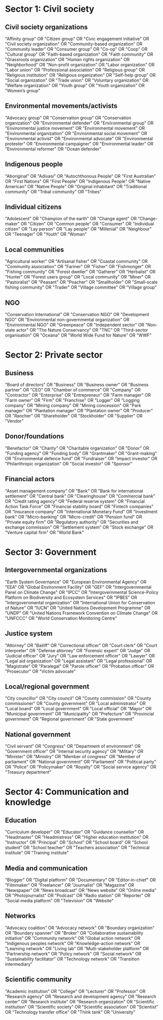 # Sector 1: Civil society

## Civil society organizations

"Affinity group" OR
"Citizen group" OR
"Civic engagement initiative" OR
"Civil society organization" OR
"Community-based organization" OR
"Community leader" OR
"Consumer group" OR
"Co-op" OR
"Coop" OR
"Cultural group" OR
"Faith-based organization" OR
"Faith community" OR
"Grassroots organization" OR
"Human rights organization" OR
"Neighborhood" OR
"Non-profit organization" OR
"Labor organization" OR
"Labor union" OR
"Professional association" OR
"Religious group" OR
"Religious institution" OR
"Religious organization" OR
"Self-help group" OR
"Social organization" OR
"Trade union" OR
"Voluntary organization" OR
"Welfare organization"  OR
"Youth group" OR
"Youth organization" OR
"Women’s group"

## Environmental movements/activists

"Advocacy group" OR
"Conservation group" OR
"Conservation organization" OR
"Environmental defender" OR
"Environmental group" OR
"Environmental justice movement" OR
"Environmental movement" OR
"Environmental organization" OR
"Environmental social movement" OR
"Environmental activist" OR
"Environmental advocate" OR
"Environmental protester" OR
"Environmental campaigner" OR
"Environmental leader" OR
"Environmental reformer" OR
"Ocean defender"

## Indigenous people

"Aboriginal" OR
"Adivasi" OR
"Autochthonous People" OR
"First Australian" OR
"First Nations" OR
"First People" OR
"Indigenous People" OR
"Native American" OR
"Native People" OR
"Original inhabitant" OR
"Traditional community" OR
"Tribal community" OR
"Tribes"

## Individual citizens

"Adolescent" OR
"Champion of the earth" OR
"Change agent" OR
"Change-maker" OR
"Citizen" OR
"Common people" OR
"Consumer" OR
"Individual citizen" OR
"Lay person" OR
"Lay people" OR
"Millenial" OR
"Neighbour" OR
"Teenager" OR
"Youth" OR
"Woman"

## Local communities

"Agricultural worker" OR
"Artisanal fisher" OR
"Coastal community" OR
"Community association" OR
"Farmer" OR
"Fisher" OR
"Fishmonger" OR
"Fishing community" OR
"Forest dweller" OR
"Gatherer" OR
"Herbalist" OR
"Hunter" OR
"Forest users group" OR
"Local community" OR
"Miner" OR
"Pastoralist" OR
"Peasant" OR
"Poacher" OR
"Smallholder" OR
"Small-scale fishing community" OR
"Trader" OR
"Village committee" OR
"Village group"

## NGO

"Conservation International" OR
"Conservation NGO" OR
"Development NGO"  OR
"Environmental non-governmental organization" OR
"Environmental NGO" OR
"Greenpeace" OR
"Independent sector" OR
"Non-state actor" OR
"The Nature Conservancy" OR
"TNC" OR
"Third-sector organisation" OR
"Oceana" OR
"World Wide Fund for Nature" OR
"WWF"

# Sector 2: Private sector

## Business

"Board of directors" OR
"Business" OR
"Business owner" OR
"Business partner" OR
"CEO" OR
"Chamber of commerce" OR
"Company" OR
"Contractor" OR
"Enterprise" OR
"Entrepreneur" OR
"Farm manager" OR
"Farm owner" OR
"Firm" OR
"Franchise" OR
"Logger" OR
"Logging company" OR
"Mining company" OR
"Mining concession"  OR
"Park manager" OR
"Plantation manager" OR
"Plantation owner" OR
"Producer" OR
"Rancher" OR
"Shareholder" OR
"Stockholder" OR
"Supplier" OR
"Vendor"

## Donor/foundations

"Benefactor" OR
"Charity" OR
"Charitable organization" OR
"Donor" OR
"Funding agency" OR
"Funding body" OR
"Grantmaker" OR
"Grant-making" OR
"Environmental defence fund" OR
"Fundraiser" OR
"Impact investor" OR
"Philanthropic organization" OR
"Social investor" OR
"Sponsor"

## Financial actors

"Asset management company" OR
"Bank" OR
"Bank for international settlement" OR
"Central bank" OR
"Clearinghouse" OR
"Commercial bank" OR
"Credit rating agency" OR
"Federal reserve system" OR
"Financial Action Task Force" OR
"Financial stability board" OR
"Fintech companies" OR
"Insurance company" OR
"International Monetary Fund" OR
"Investment bank" OR
"Micro-banking" OR
"Micro-credit" OR
"Pension fund" OR
"Private equity firm" OR
"Regulatory authority" OR
"Securities and exchange commission" OR
"Settlement system" OR
"Stock exchange" OR
"Venture capital firm" OR
"World Bank"

# Sector 3: Government

## Intergovernmental organizations

"Earth System Governance" OR
"European Environmental Agency" OR
"EEA" OR
"Global Environment Facility" OR
"GEF" OR
"Intergovernmental Panel on Climate Change" OR
"IPCC" OR
"Intergovernmental Science-Policy Platform on Biodiversity and Ecosystem Services" OR
"IPBES" OR
"Intergovernmental organization" OR
"International Union for Conservation of Nature" OR
"IUCN" OR
"United Nations Development Programme" OR
"UNDP" OR
"United Nations Framework Convention on Climate Change" OR
"UNFCCC" OR
"World Conservation Monitoring Centre"  

## Justice system

"Attorney" OR
"Bailiff" OR
"Correctional officer" OR
"Court clerk" OR
"Court interpreter" OR
"Defense attorney" OR
"Forensic expert" OR
"Judge" OR
"Judicial officer" OR
"Jury" OR
"Law enforcement officer" OR
"Lawyer" OR
"Legal aid organization" OR
"Legal assistant" OR
"Legal professional" OR
"Magistrate" OR
"Paralegal" OR
"Parole officer" OR
"Probation officer" OR
"Prosecutor" OR
"Victim advocate"

## Local/regional government

"City councillor" OR
"City council" OR
"County commission" OR
"County commissioner" OR
"County government" OR
"Local administrator" OR
"Local board" OR
"Local government" OR
"Local official" OR
"Mayor" OR
"Municipal government" OR
"Municipality" OR
"Prefecture" OR
"Provincial government" OR
"Regional government" OR
"State government"

## National government

"Civil servant" OR
"Congress" OR
"Department of environment" OR
"Government officer" OR
"Internal security agency"  OR
"Military" OR
"Minister" OR
"Ministry" OR
"Member of congress" OR
"Member of parliament" OR
"National government" OR
"Parliament" OR
"Political party" OR
"Police" OR
"Policymaker" OR
"Royalty" OR
"Social service agency" OR
"Treasury department"

# Sector 4: Communication and knowledge

## Education

"Curriculum developer" OR
"Educator" OR
"Guidance counsellor" OR
"Headmaster" OR
"Headmistress" OR
"Higher education institution" OR
"Instructor" OR
"Principal" OR
"School" OR
"School board" OR
"School student" OR
"School teacher" OR
"Teachers association" OR
"Technical institute" OR
"Training institute"

## Media and communication

"Blogger" OR
"Digital platform" OR
"Documentary" OR
"Editor-in-chief" OR
"Filmmaker" OR
"Freelancer" OR
"Journalist" OR
"Magazine" OR
"Newspaper" OR
"News broadcast" OR
"News website" OR
"Online media" OR
"Photojournalist" OR
"Podcast" OR
"Radio station" OR
"Reporter" OR
"Social media platform" OR
"Television" OR
"Website"

## Networks

"Advocacy coalition" OR
"Advocacy network" OR
"Boundary organization" OR
"Boundary spanner" OR
"Broker" OR
"Collaborative sustainability initiative" OR
"Community network" OR
"Global action network" OR
"Indigenous peoples network" OR
"Knowledge-action network" OR
"Learning network" OR
"Living lab" OR
"Multi-stakeholder platform" OR
"Partnership network" OR
"Policy network" OR
"Social network" OR
"Sustainability facilitator" OR
"Technology network" OR
"Transition intermediary"

## Scientific community

"Academic institution" OR
"College" OR
"Lecturer" OR
"Professor" OR
"Research agency" OR
"Research and development agency" OR
"Research center" OR
"Research institute" OR
"Research organization" OR
"Scientific institution" OR
"Scientific society" OR
"Scientific association" OR
"Scientist" OR
"Technology transfer office" OR
"Think tank" OR
"University"  
